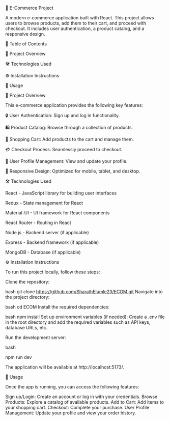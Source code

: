 🌟 E-Commerce Project

A modern e-commerce application built with React. This project allows users to browse products, add them to their cart, and proceed with checkout. It includes user authentication, a product catalog, and a responsive design.

📜 Table of Contents

📖 Project Overview

🛠️ Technologies Used

⚙️ Installation Instructions

🚀 Usage

📖 Project Overview

This e-commerce application provides the following key features:

🔒 User Authentication: Sign up and log in functionality.

🛍️ Product Catalog: Browse through a collection of products.

🛒 Shopping Cart: Add products to the cart and manage them.

💳 Checkout Process: Seamlessly proceed to checkout.

👤 User Profile Management: View and update your profile.

📱 Responsive Design: Optimized for mobile, tablet, and desktop.

🛠️ Technologies Used

React - JavaScript library for building user interfaces

Redux - State management for React

Material-UI - UI framework for React components

React Router - Routing in React

Node.js - Backend server (if applicable)

Express - Backend framework (if applicable)

MongoDB - Database (if applicable)

⚙️ Installation Instructions

To run this project locally, follow these steps:

Clone the repository:

bash
git clone https://github.com/SharathElumle23/ECOM.git
Navigate into the project directory:

bash
cd ECOM
Install the required dependencies:

bash
npm install
Set up environment variables (if needed):
Create a .env file in the root directory and add the required variables such as API keys, database URLs, etc.

Run the development server:

bash

npm run dev

The application will be available at http://localhost:5173/.

🚀 Usage

Once the app is running, you can access the following features:

Sign up/Login: Create an account or log in with your credentials.
Browse Products: Explore a catalog of available products.
Add to Cart: Add items to your shopping cart.
Checkout: Complete your purchase.
User Profile Management: Update your profile and view your order history.

